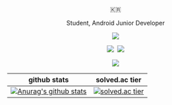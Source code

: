 <p align="center">🇰🇷</p>

<p align="center">Student, Android Junior Developer</p>

<p align="center">
	<img src="https://img.shields.io/badge/Android-3DDC84?style=flat-square&logo=Android&logoColor=white"/>
</p>

<p align="center">
	<img src="https://img.shields.io/badge/Kotlin-0095D5?style=flat-square&logo=Kotlin&logoColor=white"/>&nbsp 
	<img src="https://img.shields.io/badge/C++-00599C?style=flat-square&logo=C%2B%2B&logoColor=white"/>
</p>


<p align="center">
	<a href="https://hits.seeyoufarm.com"><img src="https://hits.seeyoufarm.com/api/count/incr/badge.svg?url=https%3A%2F%2Fgithub.com%2Fhansh0101&count_bg=%2379C83D&title_bg=%23555555&icon=android.svg&icon_color=%2379C83D&title=hits&edge_flat=false"/></a>
</p>

|github stats|solved.ac tier|
|---|---|
|[![Anurag's github stats](https://github-readme-stats.vercel.app/api?username=hansh0101)](https://github.com/anuraghazra/github-readme-stats)|[![solved.ac tier](http://mazassumnida.wtf/api/v2/generate_badge?boj=hansh0101)](https://solved.ac/hansh0101)|
 
 
